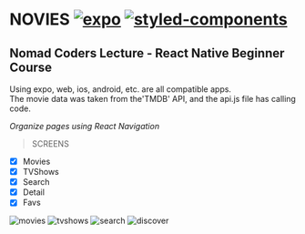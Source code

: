 # **NOVIES** [![expo](https://img.shields.io/badge/expo-37.0.12-green.svg)](https://shields.io/) [![styled-components](https://img.shields.io/badge/styled_components-5.1.1-blue.svg)](https://shields.io/)

## Nomad Coders Lecture - React Native **Beginner** Course

Using expo, web, ios, android, etc. are all compatible apps.  
The movie data was taken from the'TMDB' API, and the api.js file has calling code.

_Organize pages using React Navigation_

> SCREENS

- [x] Movies
- [x] TVShows
- [x] Search
- [x] Detail
- [x] Favs

![movies](https://mestuss.github.io/images-fonts/images/github/novies/novies-movies.png)
![tvshows](https://mestuss.github.io/images-fonts/images/github/novies/novies-tvshows.png)
![search](https://mestuss.github.io/images-fonts/images/github/novies/novies-search.png)
![discover](https://mestuss.github.io/images-fonts/images/github/novies/novies-discover.png)
